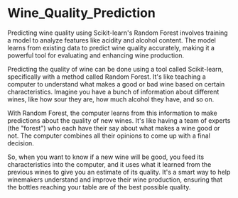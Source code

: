 # Wine_Quality_Prediction
Predicting wine quality using Scikit-learn's Random Forest involves training a model to analyze features like acidity and alcohol content. The model learns from existing data to predict wine quality accurately, making it a powerful tool for evaluating and enhancing wine production.

Predicting the quality of wine can be done using a tool called Scikit-learn, specifically with a method called Random Forest. It's like teaching a computer to understand what makes a good or bad wine based on certain characteristics. Imagine you have a bunch of information about different wines, like how sour they are, how much alcohol they have, and so on.

With Random Forest, the computer learns from this information to make predictions about the quality of new wines. It's like having a team of experts (the "forest") who each have their say about what makes a wine good or not. The computer combines all their opinions to come up with a final decision.

So, when you want to know if a new wine will be good, you feed its characteristics into the computer, and it uses what it learned from the previous wines to give you an estimate of its quality. It's a smart way to help winemakers understand and improve their wine production, ensuring that the bottles reaching your table are of the best possible quality.
